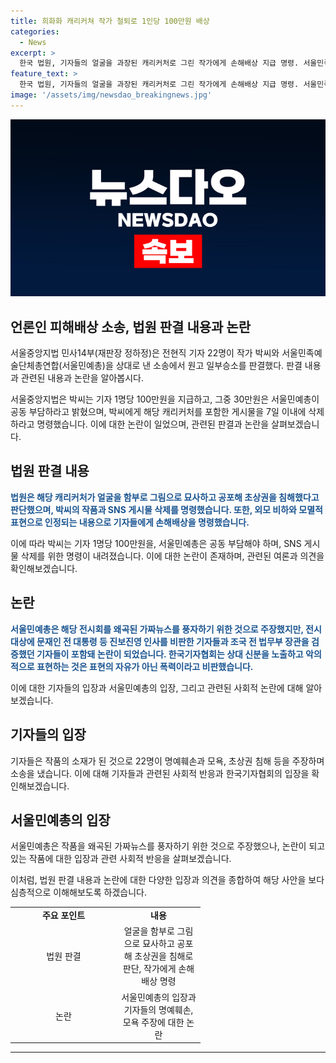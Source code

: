 ```yaml
---
title: 희화화 캐리커쳐 작가 철퇴로 1인당 100만원 배상
categories:
  - News
excerpt: >
  한국 법원, 기자들의 얼굴을 과장된 캐리커처로 그린 작가에게 손해배상 지급 명령. 서울민족예술단체총연합과 작가에 100만원씩 배상 명령. SNS에서의 캐리커처 삭제도 명령. 판결은 공포와 모욕으로 인정. 캐리커처는 외모 비하와 모욕적 표현으로 판단. 작가와 단체는 풍자로 주장했지만, 진보진영 인사 비판한 기자들을 포함하여 논란. 작가 소재 기자들이 명예훼손과 모욕으로 소송, 1인당 1000만원씩 총 2억2000만원을 청구. 
feature_text: >
  한국 법원, 기자들의 얼굴을 과장된 캐리커처로 그린 작가에게 손해배상 지급 명령. 서울민족예술단체총연합과 작가에 100만원씩 배상 명령. SNS에서의 캐리커처 삭제도 명령. 판결은 공포와 모욕으로 인정. 캐리커처는 외모 비하와 모욕적 표현으로 판단. 작가와 단체는 풍자로 주장했지만, 진보진영 인사 비판한 기자들을 포함하여 논란. 작가 소재 기자들이 명예훼손과 모욕으로 소송, 1인당 1000만원씩 총 2억2000만원을 청구. 
image: '/assets/img/newsdao_breakingnews.jpg'
---
```


<p><img src="/assets/img/newsdao_breakingnews.jpg" alt="koreaapp 속보" /></p>

<h2 data-ke-size="size26">언론인 피해배상 소송, 법원 판결 내용과 논란</h2>

<p>서울중앙지법 민사14부(재판장 정하정)은 전현직 기자 22명이 작가 박씨와 서울민족예술단체총연합(서울민예총)을 상대로 낸 소송에서 원고 일부승소를 판결했다. 판결 내용과 관련된 내용과 논란을 알아봅시다.</p>

<p data-ke-size="size16">서울중앙지법은 박씨는 기자 1명당 100만원을 지급하고, 그중 30만원은 서울민예총이 공동 부담하라고 밝혔으며, 박씨에게 해당 캐리커처를 포함한 게시물을 7일 이내에 삭제하라고 명령했습니다. 이에 대한 논란이 일었으며, 관련된 판결과 논란을 살펴보겠습니다.</p>

<h2 data-ke-size="size26">법원 판결 내용</h2>

<p><b><span style="color: #1a5490;">법원은 해당 캐리커처가 얼굴을 함부로 그림으로 묘사하고 공포해 초상권을 침해했다고 판단했으며, 박씨의 작품과 SNS 게시물 삭제를 명령했습니다. 또한, 외모 비하와 모멸적 표현으로 인정되는 내용으로 기자들에게 손해배상을 명령했습니다.</span></b> </p>

<p>이에 따라 박씨는 기자 1명당 100만원을, 서울민예총은 공동 부담해야 하며, SNS 게시물 삭제를 위한 명령이 내려졌습니다. 이에 대한 논란이 존재하며, 관련된 여론과 의견을 확인해보겠습니다.</p>

<h2 data-ke-size="size26">논란</h2>

<p><b><span style="color: #1a5490;">서울민예총은 해당 전시회를 왜곡된 가짜뉴스를 풍자하기 위한 것으로 주장했지만, 전시 대상에 문재인 전 대통령 등 진보진영 인사를 비판한 기자들과 조국 전 법무부 장관을 검증했던 기자들이 포함돼 논란이 되었습니다. 한국기자협회는 상대 신분을 노출하고 악의적으로 표현하는 것은 표현의 자유가 아닌 폭력이라고 비판했습니다.</span></b></p>

<p>이에 대한 기자들의 입장과 서울민예총의 입장, 그리고 관련된 사회적 논란에 대해 알아보겠습니다.</p>

<h2 data-ke-size="size26">기자들의 입장</h2>

<p>기자들은 작품의 소재가 된 것으로 22명이 명예훼손과 모욕, 초상권 침해 등을 주장하며 소송을 냈습니다. 이에 대해 기자들과 관련된 사회적 반응과 한국기자협회의 입장을 확인해보겠습니다.</p>

<h2 data-ke-size="size26">서울민예총의 입장</h2>

<p>서울민예총은 작품을 왜곡된 가짜뉴스를 풍자하기 위한 것으로 주장했으나, 논란이 되고 있는 작품에 대한 입장과 관련 사회적 반응을 살펴보겠습니다.</p>

<p data-ke-size="size16">이처럼, 법원 판결 내용과 논란에 대한 다양한 입장과 의견을 종합하여 해당 사안을 보다 심층적으로 이해해보도록 하겠습니다.</p>

<table>
  <colgroup>
    <col width="322" style="width: 170px;" />
    <col width="331" style="width: 134px;" />
  </colgroup>
  <tbody>
    <tr>
      <td style="text-align: center; height: 19px;"><b>주요 포인트</b></td>
      <td style="text-align: center; height: 19px;"><b>내용</b></td>
    </tr>
    <tr>
      <td style="text-align: center; height: 19px;">법원 판결</td>
      <td style="text-align: center; height: 19px;">얼굴을 함부로 그림으로 묘사하고 공포해 초상권을 침해로 판단, 작가에게 손해배상 명령</td>
    </tr>
    <tr>
      <td style="text-align: center; height: 19px;">논란</td>
      <td style="text-align: center; height: 19px;">서울민예총의 입장과 기자들의 명예훼손, 모욕 주장에 대한 논란</td>
    </tr>
  </tbody>
</table>

<hr>

